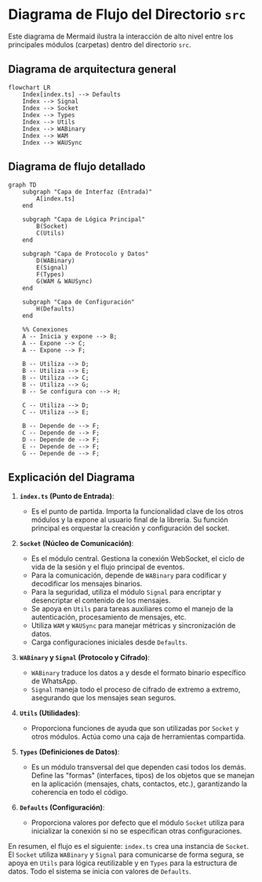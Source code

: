 # Diagrama de Flujo del Directorio `src`

Este diagrama de Mermaid ilustra la interacción de alto nivel entre los principales módulos (carpetas) dentro del directorio `src`.

## Diagrama de arquitectura general

```mermaid
flowchart LR
    Index[index.ts] --> Defaults
    Index --> Signal
    Index --> Socket
    Index --> Types
    Index --> Utils
    Index --> WABinary
    Index --> WAM
    Index --> WAUSync
```

## Diagrama de flujo detallado

```mermaid
graph TD
    subgraph "Capa de Interfaz (Entrada)"
        A[index.ts]
    end

    subgraph "Capa de Lógica Principal"
        B(Socket)
        C(Utils)
    end

    subgraph "Capa de Protocolo y Datos"
        D(WABinary)
        E(Signal)
        F(Types)
        G(WAM & WAUSync)
    end

    subgraph "Capa de Configuración"
        H(Defaults)
    end

    %% Conexiones
    A -- Inicia y expone --> B;
    A -- Expone --> C;
    A -- Expone --> F;

    B -- Utiliza --> D;
    B -- Utiliza --> E;
    B -- Utiliza --> C;
    B -- Utiliza --> G;
    B -- Se configura con --> H;

    C -- Utiliza --> D;
    C -- Utiliza --> E;

    B -- Depende de --> F;
    C -- Depende de --> F;
    D -- Depende de --> F;
    E -- Depende de --> F;
    G -- Depende de --> F;
```

## Explicación del Diagrama

1.  **`index.ts` (Punto de Entrada)**:
    - Es el punto de partida. Importa la funcionalidad clave de los otros módulos y la expone al usuario final de la librería. Su función principal es orquestar la creación y configuración del socket.

2.  **`Socket` (Núcleo de Comunicación)**:
    - Es el módulo central. Gestiona la conexión WebSocket, el ciclo de vida de la sesión y el flujo principal de eventos.
    - Para la comunicación, depende de `WABinary` para codificar y decodificar los mensajes binarios.
    - Para la seguridad, utiliza el módulo `Signal` para encriptar y desencriptar el contenido de los mensajes.
    - Se apoya en `Utils` para tareas auxiliares como el manejo de la autenticación, procesamiento de mensajes, etc.
    - Utiliza `WAM` y `WAUSync` para manejar métricas y sincronización de datos.
    - Carga configuraciones iniciales desde `Defaults`.

3.  **`WABinary` y `Signal` (Protocolo y Cifrado)**:
    - `WABinary` traduce los datos a y desde el formato binario específico de WhatsApp.
    - `Signal` maneja todo el proceso de cifrado de extremo a extremo, asegurando que los mensajes sean seguros.

4.  **`Utils` (Utilidades)**:
    - Proporciona funciones de ayuda que son utilizadas por `Socket` y otros módulos. Actúa como una caja de herramientas compartida.

5.  **`Types` (Definiciones de Datos)**:
    - Es un módulo transversal del que dependen casi todos los demás. Define las "formas" (interfaces, tipos) de los objetos que se manejan en la aplicación (mensajes, chats, contactos, etc.), garantizando la coherencia en todo el código.

6.  **`Defaults` (Configuración)**:
    - Proporciona valores por defecto que el módulo `Socket` utiliza para inicializar la conexión si no se especifican otras configuraciones.

En resumen, el flujo es el siguiente: `index.ts` crea una instancia de `Socket`. El `Socket` utiliza `WABinary` y `Signal` para comunicarse de forma segura, se apoya en `Utils` para lógica reutilizable y en `Types` para la estructura de datos. Todo el sistema se inicia con valores de `Defaults`.
